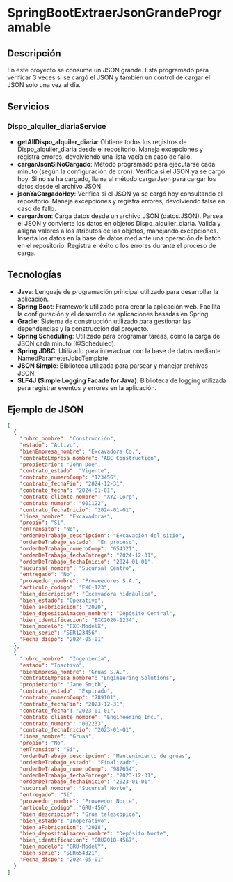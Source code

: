 # SpringBootExtraerJsonGrandeProgramable

## Descripción
En este proyecto se consume un JSON grande. Está programado para verificar 3 veces si se cargó el JSON y también un control de cargar el JSON solo una vez al día.

## Servicios

### Dispo_alquiler_diariaService
- **getAllDispo_alquiler_diaria**: Obtiene todos los registros de Dispo_alquiler_diaria desde el repositorio. Maneja excepciones y registra errores, devolviendo una lista vacía en caso de fallo.
- **cargarJsonSiNoCargado**: Método programado para ejecutarse cada minuto (según la configuración de cron). Verifica si el JSON ya se cargó hoy. Si no se ha cargado, llama al método cargarJson para cargar los datos desde el archivo JSON.
- **jsonYaCargadoHoy**: Verifica si el JSON ya se cargó hoy consultando el repositorio. Maneja excepciones y registra errores, devolviendo false en caso de fallo.
- **cargarJson**: Carga datos desde un archivo JSON (datos.JSON). Parsea el JSON y convierte los datos en objetos Dispo_alquiler_diaria. Valida y asigna valores a los atributos de los objetos, manejando excepciones. Inserta los datos en la base de datos mediante una operación de batch en el repositorio. Registra el éxito o los errores durante el proceso de carga.

## Tecnologías
- **Java**: Lenguaje de programación principal utilizado para desarrollar la aplicación.
- **Spring Boot**: Framework utilizado para crear la aplicación web. Facilita la configuración y el desarrollo de aplicaciones basadas en Spring.
- **Gradle**: Sistema de construcción utilizado para gestionar las dependencias y la construcción del proyecto.
- **Spring Scheduling**: Utilizado para programar tareas, como la carga de JSON cada minuto (@Scheduled).
- **Spring JDBC**: Utilizado para interactuar con la base de datos mediante NamedParameterJdbcTemplate.
- **JSON Simple**: Biblioteca utilizada para parsear y manejar archivos JSON.
- **SLF4J (Simple Logging Facade for Java)**: Biblioteca de logging utilizada para registrar eventos y errores en la aplicación.

## Ejemplo de JSON
```json
[
  {
    "rubro_nombre": "Construcción",
    "estado": "Activo",
    "bienEmpresa_nombre": "Excavadora Co.",
    "contratoEmpresa_nombre": "ABC Construction",
    "propietario": "John Doe",
    "contrato_estado": "Vigente",
    "contrato_numeroComp": "123456",
    "contrato_fechaFin": "2024-12-31",
    "contrato_fecha": "2024-01-01",
    "contrato_cliente_nombre": "XYZ Corp",
    "contrato_numero": "001122",
    "contrato_fechaInicio": "2024-01-01",
    "linea_nombre": "Excavadoras",
    "propio": "Sí",
    "enTransito": "No",
    "ordenDeTrabajo_descripcion": "Excavación del sitio",
    "ordenDeTrabajo_estado": "En proceso",
    "ordenDeTrabajo_numeroComp": "654321",
    "ordenDeTrabajo_fechaEntrega": "2024-12-31",
    "ordenDeTrabajo_fechaInicio": "2024-01-01",
    "sucursal_nombre": "Sucursal Centro",
    "entregado": "No",
    "proveedor_nombre": "Proveedores S.A.",
    "articulo_codigo": "EXC-123",
    "bien_descripcion": "Excavadora hidráulica",
    "bien_estado": "Operativo",
    "bien_aFabricacion": "2020",
    "bien_depositoAlmacen_nombre": "Depósito Central",
    "bien_identificacion": "EXC2020-1234",
    "bien_modelo": "EXC-ModelX",
    "bien_serie": "SER123456",
    "Fecha_dispo": "2024-05-01"
  },
  {
    "rubro_nombre": "Ingeniería",
    "estado": "Inactivo",
    "bienEmpresa_nombre": "Gruas S.A.",
    "contratoEmpresa_nombre": "Engineering Solutions",
    "propietario": "Jane Smith",
    "contrato_estado": "Expirado",
    "contrato_numeroComp": "789101",
    "contrato_fechaFin": "2023-12-31",
    "contrato_fecha": "2023-01-01",
    "contrato_cliente_nombre": "Engineering Inc.",
    "contrato_numero": "002233",
    "contrato_fechaInicio": "2023-01-01",
    "linea_nombre": "Gruas",
    "propio": "No",
    "enTransito": "Sí",
    "ordenDeTrabajo_descripcion": "Mantenimiento de grúas",
    "ordenDeTrabajo_estado": "Finalizado",
    "ordenDeTrabajo_numeroComp": "987654",
    "ordenDeTrabajo_fechaEntrega": "2023-12-31",
    "ordenDeTrabajo_fechaInicio": "2023-01-01",
    "sucursal_nombre": "Sucursal Norte",
    "entregado": "Sí",
    "proveedor_nombre": "Proveedor Norte",
    "articulo_codigo": "GRU-456",
    "bien_descripcion": "Grúa telescópica",
    "bien_estado": "Inoperativo",
    "bien_aFabricacion": "2018",
    "bien_depositoAlmacen_nombre": "Depósito Norte",
    "bien_identificacion": "GRU2018-4567",
    "bien_modelo": "GRU-ModelY",
    "bien_serie": "SER654321",
    "Fecha_dispo": "2024-05-01"
  }
]
